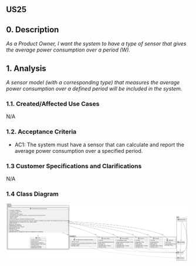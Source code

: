 ## US25 

## 0. Description
_As a Product Owner, I want the system to have a type of sensor that gives the average power consumption over a period (W)._

## 1. Analysis
_A sensor model (with a corresponding type) that measures the average power consumption over a defined period will be included in the system._

### 1.1. Created/Affected Use Cases
N/A

### 1.2. Acceptance Criteria
* AC1: The system must have a sensor that can calculate and report the average power consumption over a specified period.

### 1.3 Customer Specifications and Clarifications
N/A

### 1.4 Class Diagram
![ClassDiagram](artifacts/us25_CD_v2.svg)
